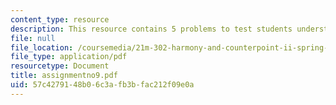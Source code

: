 ```yaml
---
content_type: resource
description: This resource contains 5 problems to test students understanding.
file: null
file_location: /coursemedia/21m-302-harmony-and-counterpoint-ii-spring-2005/57c4279148b06c3afb3bfac212f09e0a_assignmentno9.pdf
file_type: application/pdf
resourcetype: Document
title: assignmentno9.pdf
uid: 57c42791-48b0-6c3a-fb3b-fac212f09e0a
---
```

